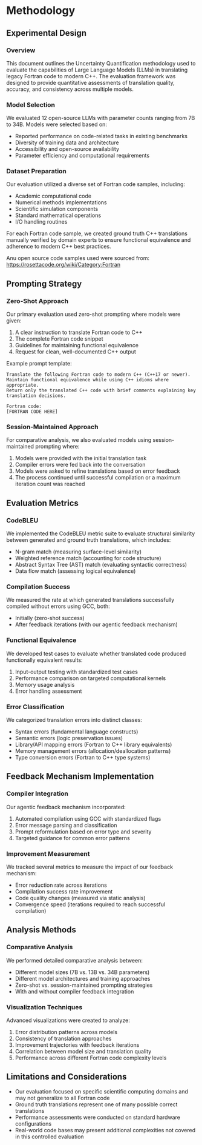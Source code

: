 # Methodology

## Experimental Design

### Overview
This document outlines the Uncertainty Quantification methodology used to evaluate the capabilities of Large Language Models (LLMs) in translating legacy Fortran code to modern C++. The evaluation framework was designed to provide quantitative assessments of translation quality, accuracy, and consistency across multiple models.

### Model Selection
We evaluated 12 open-source LLMs with parameter counts ranging from 7B to 34B. Models were selected based on:
- Reported performance on code-related tasks in existing benchmarks
- Diversity of training data and architecture
- Accessibility and open-source availability
- Parameter efficiency and computational requirements

### Dataset Preparation
Our evaluation utilized a diverse set of Fortran code samples, including:
- Academic computational code
- Numerical methods implementations
- Scientific simulation components
- Standard mathematical operations
- I/O handling routines

For each Fortran code sample, we created ground truth C++ translations manually verified by domain experts to ensure functional equivalence and adherence to modern C++ best practices.

Anu open source code samples used were sourced from: 
https://rosettacode.org/wiki/Category:Fortran

## Prompting Strategy

### Zero-Shot Approach
Our primary evaluation used zero-shot prompting where models were given:
1. A clear instruction to translate Fortran code to C++
2. The complete Fortran code snippet
3. Guidelines for maintaining functional equivalence
4. Request for clean, well-documented C++ output

Example prompt template:
```
Translate the following Fortran code to modern C++ (C++17 or newer). 
Maintain functional equivalence while using C++ idioms where appropriate.
Return only the translated C++ code with brief comments explaining key translation decisions.

Fortran code:
[FORTRAN CODE HERE]
```

### Session-Maintained Approach
For comparative analysis, we also evaluated models using session-maintained prompting where:
1. Models were provided with the initial translation task
2. Compiler errors were fed back into the conversation
3. Models were asked to refine translations based on error feedback
4. The process continued until successful compilation or a maximum iteration count was reached

## Evaluation Metrics

### CodeBLEU
We implemented the CodeBLEU metric suite to evaluate structural similarity between generated and ground truth translations, which includes:
- N-gram match (measuring surface-level similarity)
- Weighted reference match (accounting for code structure)
- Abstract Syntax Tree (AST) match (evaluating syntactic correctness)
- Data flow match (assessing logical equivalence)

### Compilation Success
We measured the rate at which generated translations successfully compiled without errors using GCC, both:
- Initially (zero-shot success)
- After feedback iterations (with our agentic feedback mechanism)

### Functional Equivalence
We developed test cases to evaluate whether translated code produced functionally equivalent results:
1. Input-output testing with standardized test cases
2. Performance comparison on targeted computational kernels
3. Memory usage analysis
4. Error handling assessment

### Error Classification
We categorized translation errors into distinct classes:
- Syntax errors (fundamental language constructs)
- Semantic errors (logic preservation issues)
- Library/API mapping errors (Fortran to C++ library equivalents)
- Memory management errors (allocation/deallocation patterns)
- Type conversion errors (Fortran to C++ type systems)

## Feedback Mechanism Implementation

### Compiler Integration
Our agentic feedback mechanism incorporated:
1. Automated compilation using GCC with standardized flags
2. Error message parsing and classification
3. Prompt reformulation based on error type and severity
4. Targeted guidance for common error patterns

### Improvement Measurement
We tracked several metrics to measure the impact of our feedback mechanism:
- Error reduction rate across iterations
- Compilation success rate improvement
- Code quality changes (measured via static analysis)
- Convergence speed (iterations required to reach successful compilation)

## Analysis Methods

### Comparative Analysis
We performed detailed comparative analysis between:
- Different model sizes (7B vs. 13B vs. 34B parameters)
- Different model architectures and training approaches
- Zero-shot vs. session-maintained prompting strategies
- With and without compiler feedback integration

### Visualization Techniques
Advanced visualizations were created to analyze:
1. Error distribution patterns across models
2. Consistency of translation approaches
3. Improvement trajectories with feedback iterations
4. Correlation between model size and translation quality
5. Performance across different Fortran code complexity levels

## Limitations and Considerations

- Our evaluation focused on specific scientific computing domains and may not generalize to all Fortran code
- Ground truth translations represent one of many possible correct translations
- Performance assessments were conducted on standard hardware configurations
- Real-world code bases may present additional complexities not covered in this controlled evaluation
